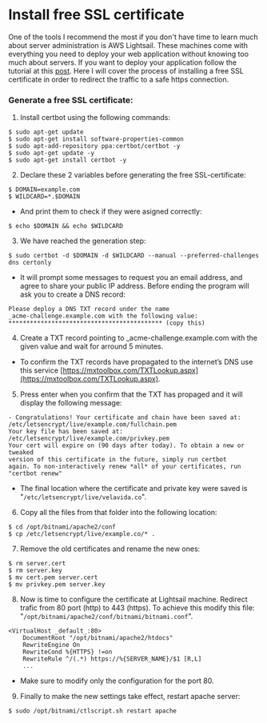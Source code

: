 <meta name="date" content="2020-3-16" />
<meta name="image" content="https://github.com/cjortegon/camiloortegon-public/raw/master/seo/lightsail_default.png" />
<meta name="language" content="en" />
<meta name="tags" content="lightsail,ec2,aws,ssl" />

# Install free SSL certificate

One of the tools I recommend the most if you don't have time to learn much about server administration is AWS Lightsail. These machines come with everything you need to deploy your web application without knowing too much about servers. If you want to deploy your application follow the tutorial at this [post](/blog/2020/deploy-webapps-at-aws-lightsail). Here I will cover the process of installing a free SSL certificate in order to redirect the traffic to a safe https connection.

### Generate a free SSL certificate:

1. Install certbot using the following commands:

>   
    $ sudo apt-get update
    $ sudo apt-get install software-properties-common
    $ sudo apt-add-repository ppa:certbot/certbot -y
    $ sudo apt-get update -y
    $ sudo apt-get install certbot -y

2. Declare these 2 variables before generating the free SSL-certificate:

>   
    $ DOMAIN=example.com
    $ WILDCARD=*.$DOMAIN

- And print them to check if they were asigned correctly:

>   
    $ echo $DOMAIN && echo $WILDCARD

3. We have reached the generation step:

>   
    $ sudo certbot -d $DOMAIN -d $WILDCARD --manual --preferred-challenges dns certonly

- It will prompt some messages to request you an email address, and agree to share your public IP address. Before ending the program will ask you to create a DNS record:

>   
    Please deploy a DNS TXT record under the name
    _acme-challenge.example.com with the following value:
    ******************************************* (copy this)

4. Create a TXT record pointing to _acme-challenge.example.com with the given value and wait for arround 5 minutes.

- To confirm the TXT records have propagated to the internet’s DNS use this service [https://mxtoolbox.com/TXTLookup.aspx](https://mxtoolbox.com/TXTLookup.aspx).

5. Press enter when you confirm that the TXT has propaged and it will display the following message:

>   
    - Congratulations! Your certificate and chain have been saved at:
    /etc/letsencrypt/live/example.com/fullchain.pem
    Your key file has been saved at:
    /etc/letsencrypt/live/example.com/privkey.pem
    Your cert will expire on (90 days after today). To obtain a new or tweaked
    version of this certificate in the future, simply run certbot
    again. To non-interactively renew *all* of your certificates, run
    "certbot renew"

- The final location where the certificate and private key were saved is "`/etc/letsencrypt/live/velavida.co`".

6. Copy all the files from that folder into the following location:

>   
    $ cd /opt/bitnami/apache2/conf
    $ cp /etc/letsencrypt/live/example.co/* .

7. Remove the old certificates and rename the new ones:

>   
    $ rm server.cert
    $ rm server.key
    $ mv cert.pem server.cert
    $ mv privkey.pem server.key

8. Now is time to configure the certificate at Lightsail machine. Redirect trafic from 80 port (http) to 443 (https). To achieve this modify this file: "`/opt/bitnami/apache2/conf/bitnami/bitnami.conf`".

>   
    <VirtualHost _default_:80>
        DocumentRoot "/opt/bitnami/apache2/htdocs"
        RewriteEngine On
        RewriteCond %{HTTPS} !=on
        RewriteRule ^/(.*) https://%{SERVER_NAME}/$1 [R,L]
        ...

- Make sure to modify only the configuration for the port 80.

9. Finally to make the new settings take effect, restart apache server:

>   
    $ sudo /opt/bitnami/ctlscript.sh restart apache
